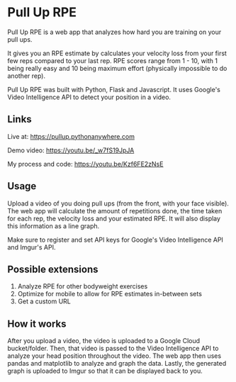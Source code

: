 # Pull Up RPE

Pull Up RPE is a web app that analyzes how hard you are training on your pull ups. 

It gives you an RPE estimate by calculates your velocity loss from your first few reps compared to your last rep. RPE scores range from 1 - 10, with 1 being really easy and 10 being maximum effort (physically impossible to do another rep).

Pull Up RPE was built with Python, Flask and Javascript. It uses Google's Video Intelligence API to detect your position in a video.

## Links
Live at: https://pullup.pythonanywhere.com

Demo video: https://youtu.be/_w7fS19JpJA

My process and code: https://youtu.be/Kzf6FE2zNsE


## Usage

Upload a video of you doing pull ups (from the front, with your face visible). The web app will calculate the amount of repetitions done, the time taken for each rep, the velocity loss and your estimated RPE. It will also display this information as a line graph. 

Make sure to register and set API keys for Google's Video Intelligence API and Imgur's API.

## Possible extensions
1. Analyze RPE for other bodyweight exercises
2. Optimize for mobile to allow for RPE estimates in-between sets
3. Get a custom URL

## How it works
After you upload a video, the video is uploaded to a Google Cloud bucket/folder. Then, that video is passed to the Video Intelligence API to analyze your head position throughout the video. The web app then uses pandas and matplotlib to analyze and graph the data. Lastly, the generated graph is uploaded to Imgur so that it can be displayed back to you. 

